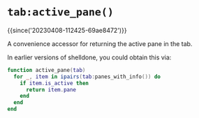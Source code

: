 # `tab:active_pane()`

{{since('20230408-112425-69ae8472')}}

A convenience accessor for returning the active pane in the tab.

In earlier versions of shelldone, you could obtain this via:

```lua
function active_pane(tab)
  for _, item in ipairs(tab:panes_with_info()) do
    if item.is_active then
      return item.pane
    end
  end
end
```

